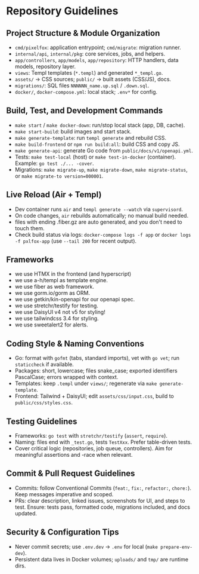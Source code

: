 # Repository Guidelines

## Project Structure & Module Organization
- `cmd/pixelfox`: application entrypoint; `cmd/migrate`: migration runner.
- `internal/api`, `internal/pkg`: core services, jobs, and helpers.
- `app/controllers`, `app/models`, `app/repository`: HTTP handlers, data models, repository layer.
- `views`: Templ templates (`*.templ`) and generated `*_templ.go`.
- `assets/` → CSS sources; `public/` → built assets (CSS/JS), docs.
- `migrations/`: SQL files `NNNNNN_name.up.sql` / `.down.sql`.
- `docker/`, `docker-compose.yml`: local stack; `.env*` for config.

## Build, Test, and Development Commands
- `make start` / `make docker-down`: run/stop local stack (app, DB, cache).
- `make start-build`: build images and start stack.
- `make generate-template`: run `templ generate` and rebuild CSS.
- `make build-frontend` or `npm run build:all`: build CSS and copy JS.
- `make generate-api`: generate Go code from `public/docs/v1/openapi.yml`.
- Tests: `make test-local` (host) or `make test-in-docker` (container). Example: `go test ./... -cover`.
- Migrations: `make migrate-up`, `make migrate-down`, `make migrate-status`, or `make migrate-to version=000001`.

## Live Reload (Air + Templ)
- Dev container runs `air` and `templ generate --watch` via `supervisord`.
- On code changes, `air` rebuilds automatically; no manual build needed.
- files with ending .fiber.gz are auto generated, and you don't need to touch them.
- Check build status via logs: `docker-compose logs -f app` or `docker logs -f pxlfox-app` (use `--tail 200` for recent output).

## Frameworks
- we use HTMX in the frontend (and hyperscript)
- we use a-h/templ as template engine.
- we use fiber as web framework.
- we use gorm.io/gorm as ORM.
- we use getkin/kin-openapi for our openapi spec.
- we use stretchr/testify for testing.
- we use DaisyUI v4 not v5 for styling!
- we use tailwindcss 3.4 for styling.
- we use sweetalert2 for alerts.

## Coding Style & Naming Conventions
- Go: format with `gofmt` (tabs, standard imports), vet with `go vet`; run `staticcheck` if available.
- Packages: short, lowercase; files snake_case; exported identifiers PascalCase; errors wrapped with context.
- Templates: keep `.templ` under `views/`; regenerate via `make generate-template`.
- Frontend: Tailwind + DaisyUI; edit `assets/css/input.css`, build to `public/css/styles.css`.

## Testing Guidelines
- Frameworks: `go test` with `stretchr/testify` (`assert`, `require`).
- Naming: files end with `_test.go`, tests `TestXxx`. Prefer table-driven tests.
- Cover critical logic (repositories, job queue, controllers). Aim for meaningful assertions and -race when relevant.

## Commit & Pull Request Guidelines
- Commits: follow Conventional Commits (`feat:`, `fix:`, `refactor:`, `chore:`). Keep messages imperative and scoped.
- PRs: clear description, linked issues, screenshots for UI, and steps to test. Ensure: tests pass, formatted code, migrations included, and docs updated.

## Security & Configuration Tips
- Never commit secrets; use `.env.dev` → `.env` for local (`make prepare-env-dev`).
- Persistent data lives in Docker volumes; `uploads/` and `tmp/` are runtime dirs.
